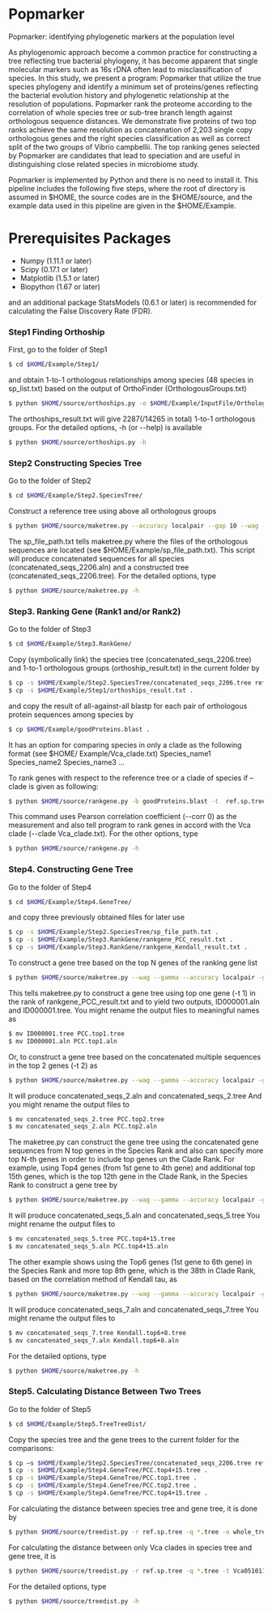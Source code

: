 # Popmarker
Popmarker: identifying phylogenetic markers at the population level

As phylogenomic approach become a common practice for constructing a tree reflecting true bacterial phylogeny, it has become apparent that single molecular markers such as 16s rDNA often lead to misclassification of species. In this study, we present a program: Popmarker that utilize the true species phylogeny and identify a minimum set of proteins/genes reflecting the bacterial evolution history and phylogenetic relationship at the resolution of populations. 
  Popmarker rank the proteome according to the correlation of whole species tree or sub-tree branch length against orthologous sequence distances. We demonstrate five proteins of two top ranks achieve the same resolution as concatenation of 2,203 single copy orthologous genes and the right species classification as well as correct split of the two groups of Vibrio campbellii. The top ranking genes selected by Popmarker are candidates that lead to speciation and are useful in distinguishing close related species in microbiome study.

Popmarker is implemented by Python and there is no need to install it. This pipeline includes the following five steps, where the root of directory is assumed in $HOME, the source codes are in the $HOME/source, and the example data used in this pipeline are given in the $HOME/Example.

# Prerequisites Packages

  - Numpy (1.11.1 or later)
  - Scipy (0.17.1 or later)
  - Matplotlib (1.5.1 or later)
  - Biopython (1.67 or later)

and an additional package StatsModels (0.6.1 or later) is recommended for calculating the False Discovery Rate (FDR).

### Step1 Finding Orthoship

First, go to the folder of Step1
```sh
$ cd $HOME/Example/Step1/
```
and obtain 1-to-1 orthologous relationships among species (48 species in sp_list.txt) based on the output of OrthoFinder (OrthologousGroups.txt)
```sh
$ python $HOME/source/orthoships.py -o $HOME/Example/InputFile/OrthologousGroups.txt -s $HOME/ Example /InputFile/sp_list.txt -r orthoships_result.txt
```
The orthoships_result.txt will give 2287(/14265 in total) 1-to-1 orthologous groups. For the detailed options, -h (or --help) is available
```sh
$ python $HOME/source/orthoships.py -h
```

### Step2 Constructing Species Tree
Go to the folder of Step2
```sh
$ cd $HOME/Example/Step2.SpeciesTree/
```
Construct a reference tree using above all orthologous groups
```sh
$ python $HOME/source/maketree.py --accuracy localpair --gap 10 --wag --gamma --orthogrp $HOME/Example/Step1/orthoships_result.txt -s sp_file_path.txt 
```

The sp_file_path.txt tells maketree.py where the files of the orthologous sequences are located (see $HOME/Example/sp_file_path.txt). This script will produce concatenated sequences for all species (concatenated_seqs_2206.aln) and a constructed tree (concatenated_seqs_2206.tree). For the detailed options, type

```sh
$ python $HOME/source/maketree.py -h
```

### Step3. Ranking Gene (Rank1 and/or Rank2)
Go to the folder of Step3
```sh
$ cd $HOME/Example/Step3.RankGene/
```
Copy (symbolically link) the species tree (concatenated_seqs_2206.tree) and 1-to-1 orthologous groups (orthoship_result.txt) in the current folder by
```sh
$ cp -s $HOME/Example/Step2.SpeciesTree/concatenated_seqs_2206.tree ref.sp.tree
$ cp -s $HOME/Example/Step1/orthoships_result.txt .
```
and copy the result of all-against-all blastp for each pair of orthologous protein sequences among species by
```sh
$ cp $HOME/Example/goodProteins.blast .
```
It has an option for comparing species in only a clade as the following format (see $HOME/ Example/Vca_clade.txt)
Species_name1
Species_name2
Species_name3
…

To rank genes with respect to the reference tree or a clade of species if –clade is given as following:
```sh
$ python $HOME/source/rankgene.py -b goodProteins.blast -t  ref.sp.tree -o orthoships_result.txt --clade Vca_clade.txt --corr 0 -r rankgene_PCC_result.txt
```
This command uses Pearson correlation coefficient (--corr 0) as the measurement and also tell program to rank genes in accord with the Vca clade (--clade Vca_clade.txt). For the other options, type
```sh
$ python $HOME/source/rankgene.py -h
```

### Step4. Constructing Gene Tree
Go to the folder of Step4
```sh
$ cd $HOME/Example/Step4.GeneTree/
```
and copy three previously obtained files for later use
```sh
$ cp -s $HOME/Example/Step2.SpeciesTree/sp_file_path.txt .
$ cp -s $HOME/Example/Step3.RankGene/rankgene_PCC_result.txt .
$ cp -s $HOME/Example/Step3.RankGene/rankgene_Kendall_result.txt .
```

To construct a gene tree based on the top N genes of the ranking gene list
```sh
$ python $HOME/source/maketree.py --wag --gamma --accuracy localpair -g rankgene_PCC_result.txt -s sp_file_path.txt -t 1
```
This tells maketree.py to construct a gene tree using top one gene (-t 1) in the rank of rankgene_PCC_result.txt and to yield two outputs, ID000001.aln and ID000001.tree.
You might rename the output files to meaningful names as
```sh
$ mv ID000001.tree PCC.top1.tree
$ mv ID000001.aln PCC.top1.aln
```
Or, to construct a gene tree based on the concatenated multiple sequences in the top 2 genes (-t 2) as
```sh
$ python $HOME/source/maketree.py --wag --gamma --accuracy localpair -g rankgene_PCC_result.txt -s sp_file_path.txt -t 2 --con
```
It will produce concatenated_seqs_2.aln and concatenated_seqs_2.tree 
And you might rename the output files to
```sh
$ mv concatenated_seqs_2.tree PCC.top2.tree
$ mv concatenated_seqs_2.aln PCC.top2.aln
```

The maketree.py can construct the gene tree using the concatenated gene sequences from N top genes in the Species Rank and also can specify more top N-th genes in order to include top genes un the Clade Rank. For example, using Top4 genes (from 1st gene to 4th gene) and additional top 15th genes, which is the top 12th gene in the Clade Rank, in the Species Rank to construct a gene tree by
```sh
$ python $HOME/source/maketree.py --wag --gamma --accuracy localpair -g rankgene_PCC_result.txt -s sp_file_path.txt -t 4 -n 15 --con
```
It will produce concatenated_seqs_5.aln and concatenated_seqs_5.tree 
You might rename the output files to
```sh
$ mv concatenated_seqs_5.tree PCC.top4+15.tree
$ mv concatenated_seqs_5.aln PCC.top4+15.aln
```

The other example shows using the Top6 genes (1st gene to 6th gene) in the Species Rank and more top 8th gene, which is the 38th in Clade Rank, based on the correlation method of Kendall tau, as
```sh
$ python $HOME/source/maketree.py --wag --gamma --accuracy localpair -g rankgene_Kendall_result.txt -s sp_file_path.txt -t 6 -n 8 --con
```
It will produce concatenated_seqs_7.aln and concatenated_seqs_7.tree 
You might rename the output files to
```sh
$ mv concatenated_seqs_7.tree Kendall.top6+8.tree
$ mv concatenated_seqs_7.aln Kendall.top6+8.aln
```
For the detailed options, type
```sh
$ python $HOME/source/maketree.py -h
```

### Step5. Calculating Distance Between Two Trees
Go to the folder of Step5
```sh
$ cd $HOME/Example/Step5.TreeTreeDist/
```
Copy the species tree and the gene trees to the current folder for the comparisons:
```sh
$ cp –s $HOME/Example/Step2.SpeciesTree/concatenated_seqs_2206.tree ref.sp.tree
$ cp -s $HOME/Example/Step4.GeneTree/PCC.top4+15.tree .
$ cp -s $HOME/Example/Step4.GeneTree/PCC.top1.tree .
$ cp -s $HOME/Example/Step4.GeneTree/PCC.top2.tree .
$ cp -s $HOME/Example/Step4.GeneTree/PCC.top4+15.tree .
```
For calculating the distance between species tree and gene tree, it is done by
```sh
$ python $HOME/source/treedist.py -r ref.sp.tree -q *.tree -o whole_tree_distance.txt
```

For calculating the distance between only Vca clades in species tree and gene tree, it is
```sh
$ python $HOME/source/treedist.py -r ref.sp.tree -q *.tree -t Vca051011E Vca051011F Vca051011G Vca1114GL Vca1116 Vca151112c Vca200612B VcaCCS02 VcaDS40M4 VcaHY01 VcaKC13 VcaNBRC15631 VcaUMTGB204 -o VcaClade_tree_distance.txt
```
For the detailed options, type
```sh
$ python $HOME/source/treedist.py -h
```

[//]: # (These are reference links used in the body of this note and get stripped out when the markdown processor does its job. There is no need to format nicely because it shouldn't be seen. Thanks SO - http://stackoverflow.com/questions/4823468/store-comments-in-markdown-syntax)


   [dill]: <https://github.com/joemccann/dillinger>
   [git-repo-url]: <https://github.com/joemccann/dillinger.git>
   [john gruber]: <http://daringfireball.net>
   [df1]: <http://daringfireball.net/projects/markdown/>
   [markdown-it]: <https://github.com/markdown-it/markdown-it>
   [Ace Editor]: <http://ace.ajax.org>
   [node.js]: <http://nodejs.org>
   [Twitter Bootstrap]: <http://twitter.github.com/bootstrap/>
   [jQuery]: <http://jquery.com>
   [@tjholowaychuk]: <http://twitter.com/tjholowaychuk>
   [express]: <http://expressjs.com>
   [AngularJS]: <http://angularjs.org>
   [Gulp]: <http://gulpjs.com>

   [PlDb]: <https://github.com/joemccann/dillinger/tree/master/plugins/dropbox/README.md>
   [PlGh]: <https://github.com/joemccann/dillinger/tree/master/plugins/github/README.md>
   [PlGd]: <https://github.com/joemccann/dillinger/tree/master/plugins/googledrive/README.md>
   [PlOd]: <https://github.com/joemccann/dillinger/tree/master/plugins/onedrive/README.md>
   [PlMe]: <https://github.com/joemccann/dillinger/tree/master/plugins/medium/README.md>
   [PlGa]: <https://github.com/RahulHP/dillinger/blob/master/plugins/googleanalytics/README.md>
